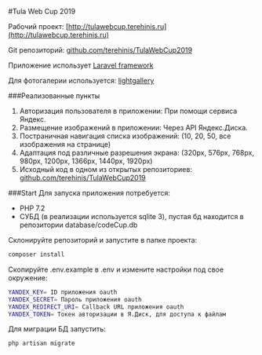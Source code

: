 #Tula Web Cup 2019

Рабочий проект: [http://tulawebcup.terehinis.ru](http://tulawebcup.terehinis.ru)

Git репозиторий: [github.com/terehinis/TulaWebCup2019](https://github.com/terehinis/TulaWebCup2019)

Приложение использует [Laravel framework](https://laravel.com/)

Для фотогалерии используется: [lightgallery](https://github.com/sachinchoolur/lightGallery)

###Реализованные пункты
1. Авторизация пользователя в приложении: При помощи сервиса Яндекс.
2. Размещение изображений в приложении: Через API Яндекс.Диска.
3. Постраничная навигация списка изображений: (10, 20, 50, все изображения на странице)
4. Адаптация под различные разрешения экрана: (320px, 576px, 768px, 980px, 1200px, 1366px, 1440px, 1920px)
5. Исходный код в одном из открытых репозиториев: [github.com/terehinis/TulaWebCup2019](https://github.com/terehinis/TulaWebCup2019)

###Start
Для запуска приложения потребуется:
* PHP 7.2
* СУБД (в реализации используется sqlite 3), пустая бд находится в репозитории database/codeCup.db

Склонируйте репозиторий и запустите в папке проекта:
```bash
composer install
```
Скопируйте .env.example в .env и измените настройки под свое окружение:
```bash
YANDEX_KEY= ID приложения oauth
YANDEX_SECRET= Пароль приложения oauth
YANDEX_REDIRECT_URI= Callback URL приложения oauth
YANDEX_TOKEN= Токен авторизации в Я.Диск, для доступа к файлам
```
Для миграции БД запустить:
```bash
php artisan migrate
```